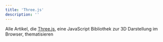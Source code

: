 ```yaml
---
title: 'Three.js'
description: ''
---
```


Alle Artikel, die [Three.js](https://threejs.org/), eine JavaScript Bibliothek zur 3D Darstellung im Browser, thematisieren
